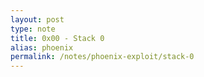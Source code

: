```yaml
---
layout: post
type: note
title: 0x00 - Stack 0
alias: phoenix
permalink: /notes/phoenix-exploit/stack-0
---
```


